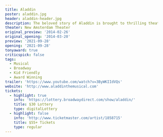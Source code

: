 ```yaml
---
title: Aladdin
poster: aladdin.jpg
header: aladdin-header.jpg
description: The beloved story of Aladdin is brought to thrilling theatrical life.
theater: New Amsterdam Theater
original_preview: '2014-02-26'
original_opening: '2014-03-20'
preview: '2021-09-28'
opening: '2021-09-28'
tonyaward: true
criticspick: false
tags: 
  - Musical
  - Broadway
  - Kid Friendly
  - Award Winning
trailer: 'https://www.youtube.com/watch?v=3ByWKIIdVQs'
website: 'http://www.aladdinthemusical.com'
tickets:
  - highlight: true
    info: 'https://lottery.broadwaydirect.com/show/aladdin/'
    title: $30 Lottery
    type: digitalLottery
  - highlight: false
    info: 'http://www.ticketmaster.com/artist/1858715'
    title: $55+ Tickets
    type: regular
---
```

